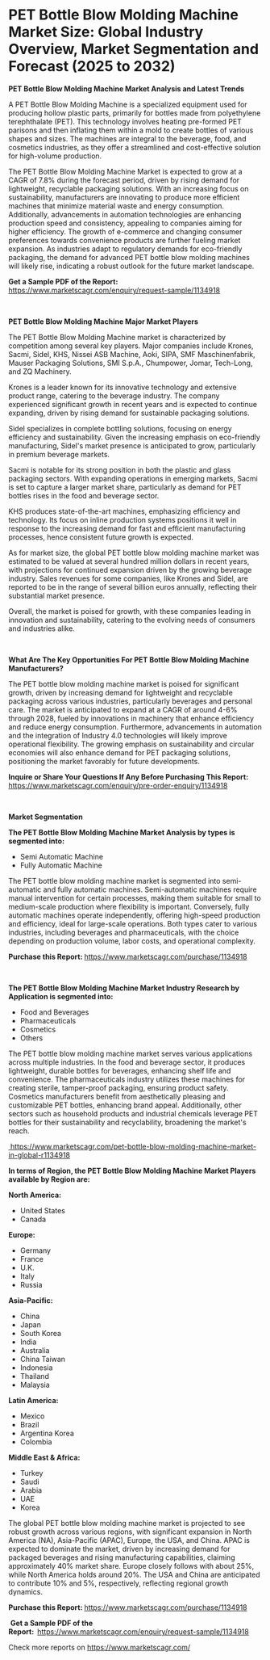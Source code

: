 <p><h1>PET Bottle Blow Molding Machine Market Size: Global Industry Overview, Market Segmentation and Forecast (2025 to 2032)</h1></p><p><strong>PET Bottle Blow Molding Machine Market Analysis and Latest Trends</strong></p>
<p><p>A PET Bottle Blow Molding Machine is a specialized equipment used for producing hollow plastic parts, primarily for bottles made from polyethylene terephthalate (PET). This technology involves heating pre-formed PET parisons and then inflating them within a mold to create bottles of various shapes and sizes. The machines are integral to the beverage, food, and cosmetics industries, as they offer a streamlined and cost-effective solution for high-volume production.</p><p>The PET Bottle Blow Molding Machine Market is expected to grow at a CAGR of 7.8% during the forecast period, driven by rising demand for lightweight, recyclable packaging solutions. With an increasing focus on sustainability, manufacturers are innovating to produce more efficient machines that minimize material waste and energy consumption. Additionally, advancements in automation technologies are enhancing production speed and consistency, appealing to companies aiming for higher efficiency. The growth of e-commerce and changing consumer preferences towards convenience products are further fueling market expansion. As industries adapt to regulatory demands for eco-friendly packaging, the demand for advanced PET bottle blow molding machines will likely rise, indicating a robust outlook for the future market landscape.</p></p>
<p><strong>Get a Sample PDF of the Report:&nbsp;</strong> <a href="https://www.marketscagr.com/enquiry/request-sample/1134918?utm_campaign=2882&utm_medium=2&utm_source=Github&utm_content=ia&utm_term=09042025&utm_id=pet-bottle-blow-molding-machine">https://www.marketscagr.com/enquiry/request-sample/1134918</a></p>
<p>&nbsp;</p>
<p><strong>PET Bottle Blow Molding Machine Major Market Players</strong></p>
<p><p>The PET Bottle Blow Molding Machine market is characterized by competition among several key players. Major companies include Krones, Sacmi, Sidel, KHS, Nissei ASB Machine, Aoki, SIPA, SMF Maschinenfabrik, Mauser Packaging Solutions, SMI S.p.A., Chumpower, Jomar, Tech-Long, and ZQ Machinery.</p><p>Krones is a leader known for its innovative technology and extensive product range, catering to the beverage industry. The company experienced significant growth in recent years and is expected to continue expanding, driven by rising demand for sustainable packaging solutions. </p><p>Sidel specializes in complete bottling solutions, focusing on energy efficiency and sustainability. Given the increasing emphasis on eco-friendly manufacturing, Sidel's market presence is anticipated to grow, particularly in premium beverage markets.</p><p>Sacmi is notable for its strong position in both the plastic and glass packaging sectors. With expanding operations in emerging markets, Sacmi is set to capture a larger market share, particularly as demand for PET bottles rises in the food and beverage sector.</p><p>KHS produces state-of-the-art machines, emphasizing efficiency and technology. Its focus on inline production systems positions it well in response to the increasing demand for fast and efficient manufacturing processes, hence consistent future growth is expected.</p><p>As for market size, the global PET bottle blow molding machine market was estimated to be valued at several hundred million dollars in recent years, with projections for continued expansion driven by the growing beverage industry. Sales revenues for some companies, like Krones and Sidel, are reported to be in the range of several billion euros annually, reflecting their substantial market presence. </p><p>Overall, the market is poised for growth, with these companies leading in innovation and sustainability, catering to the evolving needs of consumers and industries alike.</p></p>
<p>&nbsp;</p>
<p><strong>What Are The Key Opportunities For PET Bottle Blow Molding Machine Manufacturers?</strong></p>
<p><p>The PET bottle blow molding machine market is poised for significant growth, driven by increasing demand for lightweight and recyclable packaging across various industries, particularly beverages and personal care. The market is anticipated to expand at a CAGR of around 4-6% through 2028, fueled by innovations in machinery that enhance efficiency and reduce energy consumption. Furthermore, advancements in automation and the integration of Industry 4.0 technologies will likely improve operational flexibility. The growing emphasis on sustainability and circular economies will also enhance demand for PET packaging solutions, positioning the market favorably for future developments.</p></p>
<p><strong>Inquire or Share Your Questions If Any Before Purchasing This Report:</strong> <a href="https://www.marketscagr.com/enquiry/pre-order-enquiry/1134918?utm_campaign=2882&utm_medium=2&utm_source=Github&utm_content=ia&utm_term=09042025&utm_id=pet-bottle-blow-molding-machine">https://www.marketscagr.com/enquiry/pre-order-enquiry/1134918</a></p>
<p>&nbsp;</p>
<p><strong>Market Segmentation</strong></p>
<p><strong>The PET Bottle Blow Molding Machine Market Analysis by types is segmented into:</strong></p>
<p><ul><li>Semi Automatic Machine</li><li>Fully Automatic Machine</li></ul></p>
<p><p>The PET bottle blow molding machine market is segmented into semi-automatic and fully automatic machines. Semi-automatic machines require manual intervention for certain processes, making them suitable for small to medium-scale production where flexibility is important. Conversely, fully automatic machines operate independently, offering high-speed production and efficiency, ideal for large-scale operations. Both types cater to various industries, including beverages and pharmaceuticals, with the choice depending on production volume, labor costs, and operational complexity.</p></p>
<p><strong>Purchase this Report:&nbsp;</strong><a href="https://www.marketscagr.com/purchase/1134918?utm_campaign=2882&utm_medium=2&utm_source=Github&utm_content=ia&utm_term=09042025&utm_id=pet-bottle-blow-molding-machine">https://www.marketscagr.com/purchase/1134918</a></p>
<p>&nbsp;</p>
<p><strong>The PET Bottle Blow Molding Machine Market Industry Research by Application is segmented into:</strong></p>
<p><ul><li>Food and Beverages</li><li>Pharmaceuticals</li><li>Cosmetics</li><li>Others</li></ul></p>
<p><p>The PET bottle blow molding machine market serves various applications across multiple industries. In the food and beverage sector, it produces lightweight, durable bottles for beverages, enhancing shelf life and convenience. The pharmaceuticals industry utilizes these machines for creating sterile, tamper-proof packaging, ensuring product safety. Cosmetics manufacturers benefit from aesthetically pleasing and customizable PET bottles, enhancing brand appeal. Additionally, other sectors such as household products and industrial chemicals leverage PET bottles for their sustainability and recyclability, broadening the market's reach.</p></p>
<p><a href="https://www.marketscagr.com/pet-bottle-blow-molding-machine-market-in-global-r1134918?utm_campaign=2882&utm_medium=2&utm_source=Github&utm_content=ia&utm_term=09042025&utm_id=pet-bottle-blow-molding-machine">&nbsp;https://www.marketscagr.com/pet-bottle-blow-molding-machine-market-in-global-r1134918</a></p>
<p><strong>In terms of Region, the PET Bottle Blow Molding Machine Market Players available by Region are:</strong></p>
<p>
    <p> <strong> North America: </strong>
        <ul>
            <li>United States</li>
            <li>Canada</li>
        </ul>
        </p> 
    <p> <strong> Europe: </strong>
        <ul>
            <li>Germany</li>
            <li>France</li>
            <li>U.K.</li>
            <li>Italy</li>
            <li>Russia</li>
        </ul>
        </p> 
    <p> <strong> Asia-Pacific: </strong>
        <ul>
            <li>China</li>
            <li>Japan</li>
            <li>South Korea</li>
            <li>India</li>
            <li>Australia</li>
            <li>China Taiwan</li>
            <li>Indonesia</li>
            <li>Thailand</li>
            <li>Malaysia</li>
        </ul>
        </p> 
    <p> <strong> Latin America: </strong>
        <ul>
            <li>Mexico</li>
            <li>Brazil</li>
            <li>Argentina Korea</li>
            <li>Colombia</li>
        </ul>
        </p> 
    <p> <strong> Middle East & Africa: </strong>
        <ul>
            <li>Turkey</li>
            <li>Saudi</li>
            <li>Arabia</li>
            <li>UAE</li>
            <li>Korea</li>
        </ul>
    </p>
    </p>
<p><p>The global PET bottle blow molding machine market is projected to see robust growth across various regions, with significant expansion in North America (NA), Asia-Pacific (APAC), Europe, the USA, and China. APAC is expected to dominate the market, driven by increasing demand for packaged beverages and rising manufacturing capabilities, claiming approximately 40% market share. Europe closely follows with about 25%, while North America holds around 20%. The USA and China are anticipated to contribute 10% and 5%, respectively, reflecting regional growth dynamics.</p></p>
<p><strong>Purchase this Report: </strong><a href="https://www.marketscagr.com/purchase/1134918?utm_campaign=2882&utm_medium=2&utm_source=Github&utm_content=ia&utm_term=09042025&utm_id=pet-bottle-blow-molding-machine">https://www.marketscagr.com/purchase/1134918</a></p>
<p>&nbsp;<strong>Get a Sample PDF of the Report:&nbsp;&nbsp;</strong><a href="https://www.marketscagr.com/enquiry/request-sample/1134918?utm_campaign=2882&utm_medium=2&utm_source=Github&utm_content=ia&utm_term=09042025&utm_id=pet-bottle-blow-molding-machine">https://www.marketscagr.com/enquiry/request-sample/1134918</a></p>
<p><strong></strong></p>
<p>Check more reports on <a href="https://www.marketscagr.com/?utm_campaign=2882&utm_medium=2&utm_source=Github&utm_content=ia&utm_term=09042025&utm_id=pet-bottle-blow-molding-machine">https://www.marketscagr.com/</a></p>